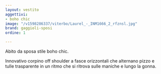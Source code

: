 ```yaml
---
layout: vestito
aggettivi:
- boho chic
image: "/v1598286337/viterbo/Laurel_-_INM1666_2_rfznsl.jpg"
brand: gaggioli-sposi
ordine: 1

---
```

Abito da sposa stile boho chic.

Innovativo corpino off shoulder a fasce orizzontali che alternano pizzo e tulle trasparente in un ritmo che si ritrova sulle maniche e lungo la gonna.